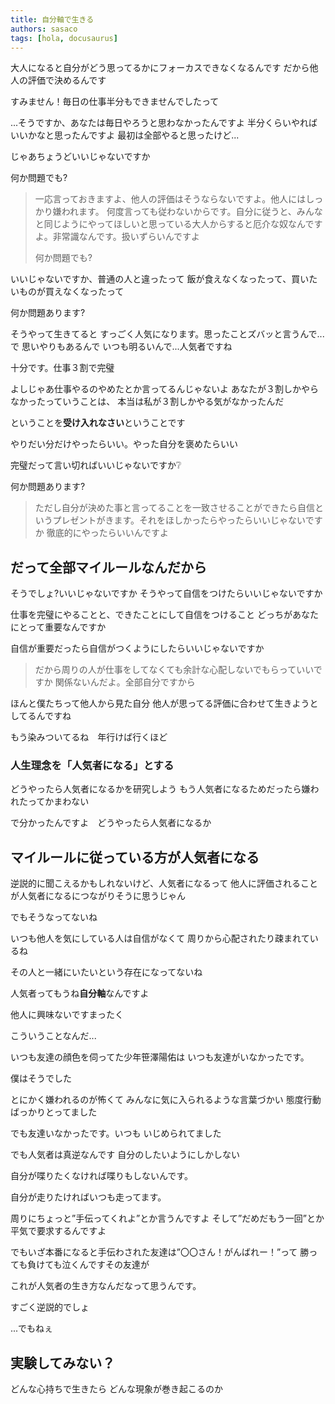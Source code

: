 ```yaml
---
title: 自分軸で生きる
authors: sasaco
tags: [hola, docusaurus]
---
```



大人になると自分がどう思ってるかにフォーカスできなくなるんです
だから他人の評価で決めるんです

すみません！毎日の仕事半分もできませんでしたって

...そうですか、あなたは毎日やろうと思わなかったんですよ
半分くらいやればいいかなと思ったんですよ
最初は全部やると思ったけど...

じゃあちょうどいいじゃないですか

何か問題でも?

> 一応言っておきますよ、他人の評価はそうならないですよ。他人にはしっかり嫌われます。
> 何度言っても従わないからです。自分に従うと、みんなと同じようにやってほしいと思っている大人からすると厄介な奴なんですよ。非常識なんです。扱いずらいんですよ
> 
> 何か問題でも?


いいじゃないですか、普通の人と違ったって
飯が食えなくなったって、買いたいものが買えなくなったって

何か問題あります?

そうやって生きてると
すっごく人気になります。思ったことズバッと言うんで...で 思いやりもあるんで
いつも明るいんで...人気者ですね

十分です。仕事３割で完璧

よしじゃあ仕事やるのやめたとか言ってるんじゃないよ
あなたが３割しかやらなかったっていうことは、
本当は私が３割しかやる気がなかったんだ

ということを**受け入れなさい**ということです

やりだい分だけやったらいい。やった自分を褒めたらいい

完璧だって言い切ればいいじゃないですか❔

何か問題あります?

> ただし自分が決めた事と言ってることを一致させることができたら自信というプレゼントがきます。それをほしかったらやったらいいじゃないですか
> 徹底的にやったらいいんですよ


## だって全部マイルールなんだから

そうでしょ?いいじゃないですか
そうやって自信をつけたらいいじゃないですか

仕事を完璧にやることと、できたことにして自信をつけること
どっちがあなたにとって重要なんですか

自信が重要だったら自信がつくようにしたらいいじゃないですか

> だから周りの人が仕事をしてなくても余計な心配しないでもらっていいですか
> 関係ないんだよ。全部自分ですから

ほんと僕たちって他人から見た自分
他人が思ってる評価に合わせて生きようとしてるんですね

もう染みついてるね　年行けば行くほど

### 人生理念を「人気者になる」とする

どうやったら人気者になるかを研究しよう
もう人気者になるためだったら嫌われたってかまわない

で分かったんですよ　どうやったら人気者になるか

## マイルールに従っている方が人気者になる

逆説的に聞こえるかもしれないけど、人気者になるって
他人に評価されることが人気者になるにつながりそうに思うじゃん

でもそうなってないね

いつも他人を気にしている人は自信がなくて
周りから心配されたり疎まれているね

その人と一緒にいたいという存在になってないね

人気者ってもうね**自分軸**なんですよ

他人に興味ないですまったく


こういうことなんだ...

いつも友達の顔色を伺ってた少年笹澤陽佑は
いつも友達がいなかったです。

僕はそうでした

とにかく嫌われるのが怖くて
みんなに気に入られるような言葉づかい
態度行動ばっかりとってました

でも友達いなかったです。いつも
いじめられてました

でも人気者は真逆なんです
自分のしたいようにしかしない

自分が喋りたくなければ喋りもしないんです。

自分が走りたければいつも走ってます。

周りにちょっと”手伝ってくれよ”とか言うんですよ
そして”だめだもう一回”とか平気で要求するんですよ

でもいざ本番になると手伝わされた友達は”〇〇さん！がんばれー！”って
勝っても負けても泣くんですその友達が

これが人気者の生き方なんだなって思うんです。

すごく逆説的でしょ

...でもねぇ

## 実験してみない？

どんな心持ちで生きたら
どんな現象が巻き起こるのか

